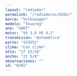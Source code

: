 ```yaml
---
layout: "radiador"
permalink: "/radiadores/6265/"
marca: "Volkswagen"
modelo: "Touareg"
ano: "2007"
motor: "V6 3.6 V8 4.2"
transmision: "Automática"
parte: "433651"
clima: "Con clima"
alto: "27 15/16"
ancho: "21 5/8"
observaciones: ""
id: "6265"
---
```



